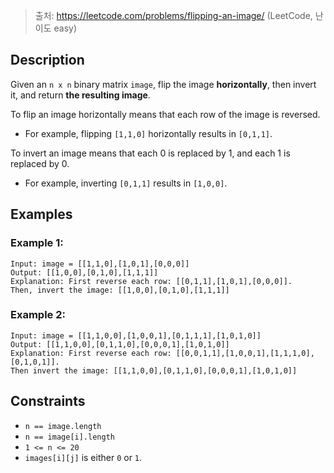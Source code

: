 > 출처: https://leetcode.com/problems/flipping-an-image/ (LeetCode, 난이도 easy)

## Description

Given an `n x n` binary matrix `image`, flip the image **horizontally**, then invert it, and return **the resulting image**.

To flip an image horizontally means that each row of the image is reversed.

- For example, flipping `[1,1,0]` horizontally results in `[0,1,1]`.

To invert an image means that each 0 is replaced by 1, and each 1 is replaced by 0.

- For example, inverting `[0,1,1]` results in `[1,0,0]`.

## Examples

### Example 1:

```
Input: image = [[1,1,0],[1,0,1],[0,0,0]]
Output: [[1,0,0],[0,1,0],[1,1,1]]
Explanation: First reverse each row: [[0,1,1],[1,0,1],[0,0,0]].
Then, invert the image: [[1,0,0],[0,1,0],[1,1,1]]
```

### Example 2:

```
Input: image = [[1,1,0,0],[1,0,0,1],[0,1,1,1],[1,0,1,0]]
Output: [[1,1,0,0],[0,1,1,0],[0,0,0,1],[1,0,1,0]]
Explanation: First reverse each row: [[0,0,1,1],[1,0,0,1],[1,1,1,0],[0,1,0,1]].
Then invert the image: [[1,1,0,0],[0,1,1,0],[0,0,0,1],[1,0,1,0]]
```

## Constraints

- `n == image.length`
- `n == image[i].length`
- `1 <= n <= 20`
- `images[i][j]` is either `0` or `1`.
